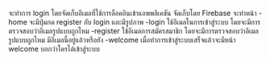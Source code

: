 จะทำการ login 
โดยจัดเก็บอีเมลที่ใช้การล็อคอินเข้าแอพพลิเคชัน
จัดเก็บโดย Firebase 
จะทำหน้า 
  -home
    จะมีปุ่มกด register กับ login และมีรูปภาพ
  -login 
    ใช้อีเมลในการเข้าสู่ระบบ โดยจะมีการตรวจสอบว่าอีเมลรูปแบบถูกไหม 
  -register
    ใช้อีเมลการสมัครสมาชิก โดยจะมีการตรวจสอบว่าอีเมลรูปแบบถูกไหม มีอีเมลนี้อยู่แล้วหรือยัง 
  -welcome
    เมื่อทำการเข้าสู่ระบบเสร็จแล้วจะมีหน้า welcome บอกว่าใครได้เข้าสู่ระบบ

